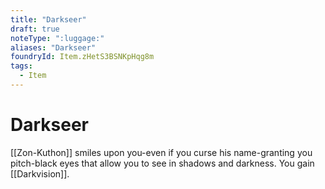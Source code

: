 ```yaml
---
title: "Darkseer"
draft: true
noteType: ":luggage:"
aliases: "Darkseer"
foundryId: Item.zHetS3BSNKpHqg8m
tags:
  - Item
---
```


# Darkseer

[[Zon-Kuthon]] smiles upon you-even if you curse his name-granting you pitch-black eyes that allow you to see in shadows and darkness. You gain [[Darkvision]].
